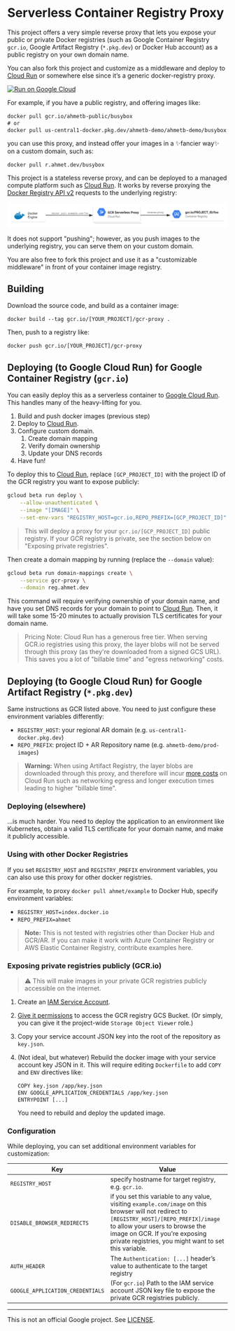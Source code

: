 # Serverless Container Registry Proxy

This project offers a very simple reverse proxy that lets you expose your public
or private Docker registries (such as Google Container Registry `gcr.io`, Google
Artifact Registry (`*.pkg.dev`) or Docker Hub account) as a public registry on
your own domain name.

You can also fork this project and customize as a middleware and deploy to
[Cloud Run][run] or somewhere else since it’s a generic docker-registry proxy.

[![Run on Google Cloud](https://storage.googleapis.com/cloudrun/button.png)](https://console.cloud.google.com/cloudshell/editor?shellonly=true&cloudshell_image=gcr.io/cloudrun/button&cloudshell_git_repo=https://github.com/ahmetb/serverless-registry-proxy)

For example, if you have a public registry, and offering images like:

    docker pull gcr.io/ahmetb-public/busybox
    # or
    docker pull us-central1-docker.pkg.dev/ahmetb-demo/ahmetb-demo/busybox

you can use this proxy, and instead offer your images in a ✨fancier way✨ on a
custom domain, such as:

    docker pull r.ahmet.dev/busybox

This project is a stateless reverse proxy, and can be deployed to a managed
compute platform such as [Cloud Run][run]. It works by reverse proxying the
[Docker Registry API v2](https://docs.docker.com/registry/spec/api/) requests
to the underlying registry:

![architecture diagram](./docs/img/diagram.svg)

It does not support "pushing"; however, as you push images to the underlying
registry, you can serve them on your custom domain.

You are also free to fork this project and use it as a "customizable middleware"
in front of your container image registry.

## Building

Download the source code, and build as a container image:

    docker build --tag gcr.io/[YOUR_PROJECT]/gcr-proxy .

Then, push to a registry like:

    docker push gcr.io/[YOUR_PROJECT]/gcr-proxy

## Deploying (to Google Cloud Run) for Google Container Registry (`gcr.io`)

You can easily deploy this as a serverless container to [Google Cloud Run][run].
This handles many of the heavy-lifting for you.

1. Build and push docker images (previous step)
1. Deploy to [Cloud Run][run].
1. Configure custom domain.
   1. Create domain mapping
   1. Verify domain ownership
   1. Update your DNS records
1. Have fun!

To deploy this to [Cloud Run][run], replace `[GCP_PROJECT_ID]` with the project
ID of the GCR registry you want to expose publicly:

```sh
gcloud beta run deploy \
    --allow-unauthenticated \
    --image "[IMAGE]" \
    --set-env-vars "REGISTRY_HOST=gcr.io,REPO_PREFIX=[GCP_PROJECT_ID]"
```

> This will deploy a proxy for your `gcr.io/[GCP_PROJECT_ID]` public registry.
> If your GCR registry is private, see the section below on "Exposing private
> registries".

Then create a domain mapping by running (replace the `--domain` value):

```sh
gcloud beta run domain-mappings create \
    --service gcr-proxy \
    --domain reg.ahmet.dev
```

This command will require verifying ownership of your domain name, and have you
set DNS records for your domain to point to [Cloud Run][run]. Then, it will take
some 15-20 minutes to actually provision TLS certificates for your domain name.

> Pricing Note: Cloud Run has a generous free tier. When serving GCR.io
> registries using this proxy, the layer blobs will not be served through this
> proxy (as they're downloaded from a signed GCS URL). This saves you a lot of
> "billable time" and "egress networking" costs.

## Deploying (to Google Cloud Run) for Google Artifact Registry (`*.pkg.dev`)

Same instructions as GCR listed above. You need to just configure these
environment variables differently:

- `REGISTRY_HOST`: your regional AR domain (e.g. `us-central1-docker.pkg.dev`)
- `REPO_PREFIX`: project ID + AR Repository name (e.g.
  `ahmetb-demo/prod-images`)

> **Warning:** When using Artifact Registry, the layer blobs are downloaded
> through this proxy, and therefore will incur [more
> costs](https://cloud.google.com/run/pricing) on Cloud Run such as networking
> egress and longer execution times leading to higher "billable time".

### Deploying (elsewhere)

...is much harder. You need to deploy the application to an environment like
Kubernetes, obtain a valid TLS certificate for your domain name, and make it
publicly accessible.

### Using with other Docker Registries

If you set `REGISTRY_HOST` and `REGISTRY_PREFIX` environment variables, you can
also use this proxy for other docker registries.

For example, to proxy `docker pull ahmet/example` to Docker Hub, specify
environment variables:

- `REGISTRY_HOST=index.docker.io`
- `REPO_PREFIX=ahmet`

> **Note:** This is not tested with registries other than Docker Hub and GCR/AR.
> If you can make it work with Azure Container Registry or AWS Elastic Container
> Registry, contribute examples here.

### Exposing private registries publicly (GCR.io)

> ⚠️ This will make images in your private GCR registries publicly accessible on
> the internet.

1. Create an [IAM Service
   Account](https://cloud.google.com/iam/docs/creating-managing-service-accounts#creating_a_service_account).

1. [Give it
   permissions](https://cloud.google.com/container-registry/docs/access-control)
   to access the GCR registry GCS Bucket. (Or simply, you can give it the
   project-wide `Storage Object Viewer` role.)

1. Copy your service account JSON key into the root of the repository as
   `key.json`.

1. (Not ideal, but whatever) Rebuild the docker image with your service account
   key JSON in it. This will require editing `Dockerfile` to add `COPY` and
   `ENV` directives like:

       COPY key.json /app/key.json
       ENV GOOGLE_APPLICATION_CREDENTIALS /app/key.json
       ENTRYPOINT [...]

   You need to rebuild and deploy the updated image.

### Configuration

While deploying, you can set additional environment variables for customization:

| Key | Value |
|-----|-------|
| `REGISTRY_HOST` | specify  hostname for target registry, e.g. `gcr.io`. |
| `DISABLE_BROWSER_REDIRECTS` |  if you set this variable to any value,   visiting `example.com/image` on this browser will not redirect to  `[REGISTRY_HOST]/[REPO_PREFIX]/image` to allow your users to browse the image on GCR. If you're exposing private registries, you might want to set this variable. |
| `AUTH_HEADER` | The `Authentication: [...]` header’s value to authenticate to the target registry |
| `GOOGLE_APPLICATION_CREDENTIALS` | (For `gcr.io`) Path to the IAM service account JSON key  file to expose the private GCR registries publicly. |

-----

This is not an official Google project. See [LICENSE](./LICENSE).

[run]: https://cloud.google.com/run
